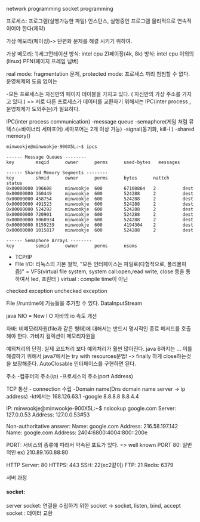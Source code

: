 network programming
socket programming

프로세스: 프로그램(실행가능한 파일) 인스턴스, 실행중인 프로그램
물리적으로 연속적이어야 한다(제약)

가상 메모리(페이징)-> 단편화 문제를 해결 시키기 위하여.

가상 메모리:
1)세그먼테이션 방식: intel cpu 
2)페이징(4k, 8k) 방식: intel cpu 이외의 (linux)
PFN(페이지 프레임 넘버)

real mode: fragmentation 문제, 
protected mode: 프로세스 끼리 침범할 수 없다. 운영체제의 도움 없이는


-모든 프로세스는 자신만의 페이지 테이블을 가지고 있다. ( 자신만의 가상 주소를 가지고 있다.)
=> 서로 다른 프로세스가 데이터를 교환하기 위해서는 IPC(inter process ,운영체제가 도와주는)가 필요하다.

IPC(inter process communication)
-message queue
-semaphore(게임 처럼 뮤텍스(=바이너리 세마포어) 세마포어는 2개 이상 가능)
-signal(동기화, kill-l )
-shared memory()

```terminal
minwookje@minwookje-900X5L:~$ ipcs

------ Message Queues --------
key        msqid      owner      perms      used-bytes   messages    

------ Shared Memory Segments --------
key        shmid      owner      perms      bytes      nattch     status      
0x00000000 196608     minwookje  600        67108864   2          dest         
0x00000000 360449     minwookje  600        524288     2          dest         
0x00000000 458754     minwookje  600        524288     2          dest         
0x00000000 491523     minwookje  600        524288     2          dest         
0x00000000 524292     minwookje  600        524288     2          dest         
0x00000000 720901     minwookje  600        524288     2          dest         
0x00000000 8060934    minwookje  600        524288     2          dest         
0x00000000 8159239    minwookje  600        4194304    2          dest         
0x00000000 1015817    minwookje  600        524288     2          dest         

------ Semaphore Arrays --------
key        semid      owner      perms      nsems     
```


- TCP/IP
- FIle I/O: 리눅스의 기본 철학, "모든 인터페이스는 파일로(다형적으로, 폴리몰피즘)" = VFS(virtual file system, system call:open,read write, close 등을 통하여서 led, 프린터 )
virtual : compile time이 아닌  

checked exception
unchecked exception


File
//runtime에 기능들을 추가할 수 있다. 
DataInputStream

java NIO = New I O
자바의 io 속도 개선 

자바: 비메모리자원(file과 같은 형태)에 대해서는 반드시 명시적인 종료 메서드를 호출해야 한다. 가비지 컬렉션이 메모리자원을 

예외처리의 단점: 실제 코드처리 보다 예외처리가 훨씬 많아진다. java 6까지는 ...
이를 해결하기 위해서 java7에서는 try with resources문법! -> finally 하게 close하는것을 보장해준다. AutoClosable 인터페이스를 구현하면 된다. 



주소
    -컴퓨터의 주소(ip)
    -프로세스의 주소(port Address)

TCP 통신 
    - connection 수립
    -Domain name(Dns domain name server -> ip address)
    -kt에서는 168.126.63.1
    -google 
    8.8.8.8 
    8.8.4.4



IP: 
minwookje@minwookje-900X5L:~$ nslookup google.com
Server:		127.0.0.53
Address:	127.0.0.53#53

Non-authoritative answer:
Name:	google.com
Address: 216.58.197.142
Name:	google.com
Address: 2404:6800:4004:800::200e


PORT:
서비스의 종류에 따라서 약속된 포트가 있다.
=> well known PORT
80: 일반적인
ex) 210.89.160.88:80

HTTP Server: 80
HTTPS:  443
SSH: 22(ec2같이)
FTP: 21
Redis: 6379

서버 과정
#### socket:
server socket: 연결을 수립하기 위한 socket
-> socket, listen, bind, accept
socket : 데이터 교환
